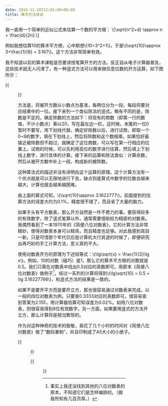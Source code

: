 ```yaml
---
date: 2016-11-28T21:01:00+08:00
title: 算术方法续谈
---
```


我一直用一个简单的近似公式来估算一个数的平方根：
\\[\sqrt{n^2+d} \approx n + \frac{d}{2n}.\\]

例如我想估算10的算术平方根，心中默想\\(10=3^2+1\\)，于是\\(\sqrt{10}\approx 3+\frac{1}{6} = 3.167\\)。这个方法非常简单有效。

我不知道以前的算术课程是否要讲授笔算开方的方法。反正自从电子计算器普及，这些技术就无人问津了。有一种竖式方法可以用来做任意位数的开方运算，如下图所示：

{{<figure src="/media/latex-2.svg" >}}

<!--more-->

方法是，将被开方数以小数点为基准，每两位分为一段，每段将要对应结果中的一位。接下来列一个类似除法的竖式。略有不同的是，除数是不定的。确定除数的方法如下：将现有的商数（即第一行的数值，不计小数点）乘以20，写在最左边一栏，这时候，末尾的一位0暂时不要写，用下划线代替。确定好除数以后，进行试商，即取一个0~9的数字，填在下划线上，然后将除数和这个数相乘。如果恰好最接近被除数但不超过，就确定了这位商数，可以写在第一行相应的位置上。试商的时候，可以先利用高位的数字进行估算，然后填上下划线上数字，进行具体的计算。接下来的运算和除法类似：计算余数，然后从被开方数中补上一段，构成新的被除数。

这种算法式的描述并没有讲明白这个运算的原理。这个计算方法有一个优点就是可以无限地进行下去，缺点则是算式中数字的位数会越来越大，计算也就会越来越困难。

由上面的算式可知，\\(\sqrt{10}\approx 3.1622777\\)，前面提到的估算方法的误差大约为0.1%，精度很不错了，而且省了大量的脑力。

如果手头有平方数表，那么开方自然是一件不费力的事。要获得较多的有效数字，除了竖式笔算以外，通常需要借助较为精密的对数表。我偶然看到了一本1970年的《简便八位对数表》，它的计算方法非常精妙，使得对数表本身可以精简，而且精度也足够。对此我感到耳目一新。只是可惜那个年代已应是计算机大行其道的时候了，即便研究出再巧妙的手工计算方法，意义真的不大。

使用对数表开方的原理为下述恒等式：\\(\lg\sqrt{x} = \frac{1}{2}\lg x\\)。例如，10的对数（碰巧）是1，那么它的算术平方根的对数就是0.5。我们只需在对数表中找出0.5对应的真数即可。用那本《简便八位对数表》做例子[^1]，经过一系列的计算将得到\\(\lg\sqrt{10} = 0.5 = \lg 3.16227766\\)，和竖式方法的结果是一致的。

如果不是要开平方而是要开立方，那也很容易通过对数表来完成。以一般的四位对数表为例，只要查0.3333对应的真数即可。很容易查到答案为2.155，用计算器验算可知误差为0.02%。如用八位对数表，则很容易得到8位有效数字。另一方面，如果要用竖式的方法开立方，那么计算将是相当繁琐的。

作为对这种神奇的技术的致敬，我花了几个小时的时间对《简便八位对数表》做了“数码重制”，并且印制成了A5大小的小册子。

{{<figure src="/media/mathtab-1.jpg" >}}

{{<figure src="/media/mathtab-2.jpg" >}}

[^1]: 事实上我还没找到其他的八位对数表的原本，不知道它们是怎样编排的。（据我所知有几百页厚。）
